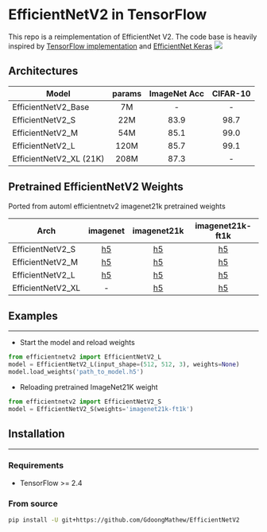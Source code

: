 # EfficientNetV2 in TensorFlow
This repo is a reimplementation of EfficientNet V2. The code base is heavily inspired by [TensorFlow implementation](https://github.com/google/automl/tree/master/efficientnetv2) and [EfficientNet Keras](https://github.com/qubvel/efficientnet) 
<img src="https://raw.githubusercontent.com/google/automl/master/efficientnetv2/g3doc/param_flops.png">

## Architectures
|Model|params|ImageNet Acc|CIFAR-10|
|---|:---:|:---:|:---:|
|EfficientNetV2_Base|7M|-|-|
|EfficientNetV2_S|22M|83.9|98.7|
|EfficientNetV2_M|54M|85.1|99.0|
|EfficientNetV2_L|120M|85.7|99.1|
|EfficientNetV2_XL (21K)|208M|87.3|-|
## Pretrained EfficientNetV2 Weights
Ported from automl efficientnetv2 imagenet21k pretrained weights

|Arch|imagenet|imagenet21k|imagenet21k-ft1k|
|---|:---:|:---:|:---:|
|EfficientNetV2_S|[h5](https://github.com/GdoongMathew/EfficientNetV2/releases/download/v0.0.1/efficientnetv2-s_imagenet.h5)|[h5](https://github.com/GdoongMathew/EfficientNetV2/releases/download/v0.0.1/efficientnetv2-s_imagenet21k.h5)|[h5](https://github.com/GdoongMathew/EfficientNetV2/releases/download/v0.0.1/efficientnetv2-s_imagenet21k-ft1k.h5)|
|EfficientNetV2_M|[h5](https://github.com/GdoongMathew/EfficientNetV2/releases/download/v0.0.1/efficientnetv2-m_imagenet.h5)|[h5](https://github.com/GdoongMathew/EfficientNetV2/releases/download/v0.0.1/efficientnetv2-m_imagenet21k.h5)|[h5](https://github.com/GdoongMathew/EfficientNetV2/releases/download/v0.0.1/efficientnetv2-m_imagenet21k-ft1k.h5)|
|EfficientNetV2_L|[h5](https://github.com/GdoongMathew/EfficientNetV2/releases/download/v0.0.1/efficientnetv2-l_imagenet.h5)|[h5](https://github.com/GdoongMathew/EfficientNetV2/releases/download/v0.0.1/efficientnetv2-l_imagenet21k.h5)|[h5](https://github.com/GdoongMathew/EfficientNetV2/releases/download/v0.0.1/efficientnetv2-l_imagenet21k-ft1k.h5)|
|EfficientNetV2_XL|-|[h5](https://github.com/GdoongMathew/EfficientNetV2/releases/download/v0.0.1/efficientnetv2-xl_imagenet21k.h5)|[h5](https://github.com/GdoongMathew/EfficientNetV2/releases/download/v0.0.1/efficientnetv2-xl_imagenet21k-ft1k.h5)|
## Examples
___
* Start the model and reload weights
```python
from efficientnetv2 import EfficientNetV2_L
model = EfficientNetV2_L(input_shape=(512, 512, 3), weights=None)
model.load_weights('path_to_model.h5')
```
* Reloading pretrained ImageNet21K weight
```python
from efficientnetv2 import EfficientNetV2_S
model = EfficientNetV2_S(weights='imagenet21k-ft1k')
```
## Installation
___
### Requirements
* TensorFlow >= 2.4
### From source
```bash
pip install -U git+https://github.com/GdoongMathew/EfficientNetV2
```
